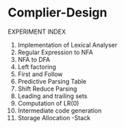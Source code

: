# Complier-Design

EXPERIMENT INDEX 
1. Implementation of Lexical Analyser
2. Regular Expression to NFA
3. NFA to DFA
4. Left factoring 
5. First and Follow
6. Predictive Parsing Table
7. Shift Reduce Parsing
8. Leading and trailing sets
9. Computation of LR(0)
10. Intermediate code generation
11. Storage Allocation -Stack

